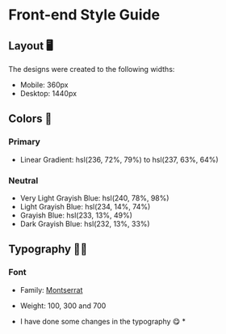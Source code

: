 # Front-end Style Guide

## Layout 🖥

The designs were created to the following widths:

- Mobile: 360px
- Desktop: 1440px

## Colors 🎨

### Primary

- Linear Gradient: hsl(236, 72%, 79%) to hsl(237, 63%, 64%)

### Neutral

- Very Light Grayish Blue: hsl(240, 78%, 98%)
- Light Grayish Blue: hsl(234, 14%, 74%)
- Grayish Blue: hsl(233, 13%, 49%)
- Dark Grayish Blue: hsl(232, 13%, 33%)

## Typography ✍🏽

### Font

- Family: [Montserrat](https://fonts.google.com/specimen/Montserratquery=mont&preview.text_type=custom&sidebar.open=true&selection.family=Montserrat:wght@100;300;700)

- Weight: 100, 300 and 700

* I have done some changes in the typography 😋 *

